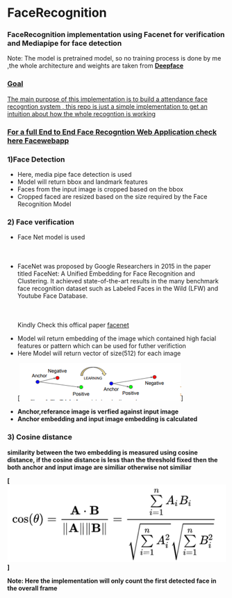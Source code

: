 # FaceRecognition

<h3>FaceRecognition implementation using <b>Facenet for verification and Mediapipe for face detection</b></h3>

<p>Note: The model is pretrained model, so no training process is done by me ,the whole architecture and weights are taken from  <a href="https://github.com/serengil/deepface/tree/master"><b>Deepface</b></p>

<h3>Goal</h3>
<p>The main purpose of this implementation is to build a attendance face recogntion system , this repo is just a simple implementation to get an intuition about how the whole recogntion is working</p>

<h3>For a full End to End Face Recogntion Web Application check here <a href="#">Facewebapp</a></h3>

<h3>1)Face Detection</h3>
<ul> 

   <li>Here, media pipe face detection is used </li>
   
   <li>Model will return bbox and landmark features</li>
   
   <li>Faces from the input image is cropped based on the bbox</li>
   
   <li>Cropped faced are resized based on the size required by the Face Recognition Model</li>
</ul>

<h3>2) Face verification</h3>
<ul>
   <li>Face Net model is used <li>
   
 <p style="margin-top:50px;">FaceNet was proposed by Google Researchers in 2015 in the paper titled FaceNet: A Unified Embedding for Face Recognition and Clustering. It achieved state-of-the-art results in the many benchmark face recognition dataset such as Labeled Faces in the Wild (LFW) and Youtube Face Database.</li>
   
   <p style="margin-top:50px;"> Kindly Check this offical paper <a href="https://arxiv.org/abs/1503.03832">facenet</a></p>
   
   <li>Model wil return embedding of the image which contained high facial features or pattern which can be used for futher verifiction</li>
   
   <li>Here Model will return vector of size(512) for each image </li>
   
   [<img src="triplet.png">]
   
   <li><b>Anchor,referance image is verfied against input image</li>
   
   <li>Anchor embedding and input image embedding is calculated</li>
   
 </ul>
 
 
 
 <h3>3) Cosine distance</h3>
 
 <p>similarity between the two embedding is measured using cosine distance, if the cosine distance is less than the threshold fixed then the both anchor and input image are similiar otherwise not similiar<p>
 
 [<img src="cosine.png">]
 
 <b>Note: Here the implementation will only count the first detected face in the overall frame</b>
   
   
   
   
   
 
